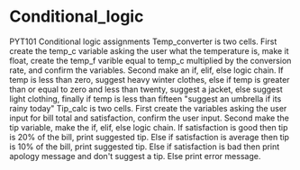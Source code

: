 # Conditional_logic
PYT101 Conditional logic assignments
Temp_converter is two cells. First create the temp_c variable asking the user what the temperature is, make it float, create the temp_f varible equal to temp_c multiplied by the conversion rate, and confirm the variables. Second make an if, elif, else logic chain. If temp is less than zero, suggest heavy winter clothes, else if temp is greater than or equal to zero and less than twenty, suggest a jacket, else suggest light clothing, finally if temp is less than fifteen "suggest an umbrella if its rainy today"
Tip_calc is two cells. First create the variables asking the user input for bill total and satisfaction, confirm the user input. Second make the tip variable, make the if, elif, else logic chain. If satisfaction is good then tip is 20% of the bill, print suggested tip. Else if satisfaction is average then tip is 10% of the bill, print suggested tip. Else if satisfaction is bad then print apology message and don't suggest a tip. Else print error message.
